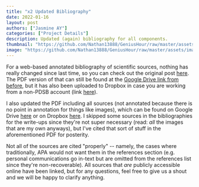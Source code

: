 ```yaml
---
title: "x2 Updated Bibliography"
date: 2022-01-16
layout: post
authors: ["Jasmine AY"]
categories: ["Project Details"]
description: Updated (again) bibliography for all components.
thumbnail: "https://github.com/Nathan13888/GeniusHour/raw/master/assets/images/IMG_4098.jpg"
image: "https://github.com/Nathan13888/GeniusHour/raw/master/assets/images/IMG_4098.jpg"
---
```


For a web-based annotated bibliography of scientific sources, nothing has really changed since last time, so you can check out the original post [here](nathan13888.github.io/GeniusHour/blog/2021-12-16-updated-bibliography). The PDF version of that can still be found at the [Google Drive link from before](https://drive.google.com/file/d/1DL1HD_raEAGdlNlpE71cIoOUmD78cFBx/view?usp=sharing), but it has also been uploaded to Dropbox in case you are working from a non-PDSB account (link [here](https://www.dropbox.com/s/kds3v7vvnr2crzh/References%20_%20Genius%20Hour%20_%20SCH4UE-A.pdf?dl=0)).

I also updated the PDF including all sources (not annotated because there is no point in annotation for things like images), which can be found on Google Drive [here](https://drive.google.com/file/d/1qbB-y23kIuizqPThfiRaIyK3W0aR-XlB/view?usp=sharing) or on Dropbox [here](https://www.dropbox.com/s/gb6q2qq389l62cr/redux%20Updated%20Bibliography.v.1.1.pdf?dl=0). I skipped some sources in the bibliographies for the write-ups since they're not super necessary (read: *all* the images that are my own anyways), but I've cited that sort of stuff in the aforementioned PDF for posterity.

Not all of the sources are cited "properly" -- namely, the cases where traditionally, APA would not want them in the references section (e.g. personal communications go in-text but are omitted from the references list since they're non-recoverable). All sources that *are* publicly accessible online have been linked, but for any questions, feel free to give us a shout and we will be happy to clarify anything.
